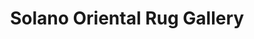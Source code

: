 ---
title: "Solano Oriental Rug Gallery"
url: /berkeley/solano-oriental-rug-gallery/
shop: Teppiche
---